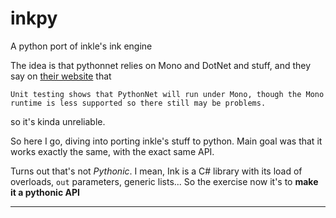 # inkpy
A python port of inkle's ink engine

The idea is that pythonnet relies on Mono and DotNet and stuff, and they say on [their website](http://pythonnet.github.io/) that
```
Unit testing shows that PythonNet will run under Mono, though the Mono runtime is less supported so there still may be problems.
```
so it's kinda unreliable.

So here I go, diving into porting inkle's stuff to python.
Main goal was that it works exactly the same, with the exact same API.

Turns out that's not *Pythonic*. I mean, Ink is a C# library with its load of overloads, `out` parameters, generic lists...
So the exercise now it's to **make it a pythonic API**

---
